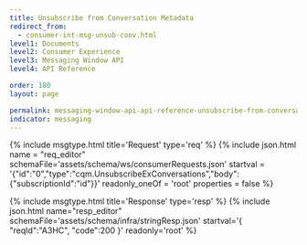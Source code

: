 ```yaml
---
title: Unsubscribe from Conversation Metadata
redirect_from:
  - consumer-int-msg-unsub-conv.html
level1: Documents
level2: Consumer Experience
level3: Messaging Window API
level4: API Reference

order: 180
layout: page

permalink: messaging-window-api-api-reference-unsubscribe-from-conversation-metadata.html
indicator: messaging
---
```


{% include msgtype.html title='Request' type='req' %}
{% include json.html name = "req_editor"
        schemaFile='assets/schema/ws/consumerRequests.json'
	startval = '{"id":"0","type":"cqm.UnsubscribeExConversations","body":{"subscriptionId":"id"}}'
        readonly_oneOf = 'root'
	properties = false %}

{% include msgtype.html title='Response' type='resp' %}
{% include json.html name="resp_editor"
	schemaFile='assets/schema/infra/stringResp.json'
	startval='{ "reqId":"A3HC", "code":200 }'
	readonly='root' %}
